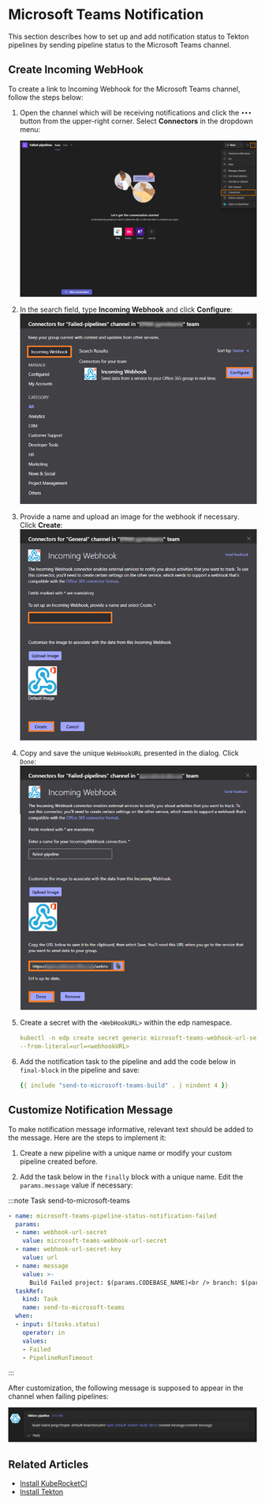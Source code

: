 # Microsoft Teams Notification

This section describes how to set up and add notification status to Tekton pipelines by sending pipeline status to the Microsoft Teams channel.

## Create Incoming WebHook

To create a link to Incoming Webhook for the Microsoft Teams channel, follow the steps below:

1. Open the channel which will be receiving notifications and click the `•••` button from the upper-right corner. Select **Connectors** in the dropdown menu:

    ![Menu](../../assets/operator-guide/ms-notification.png "Microsoft Teams menu")

2. In the search field, type **Incoming Webhook** and click **Configure**:
    ![Connectors](../../assets/operator-guide/ms-notification-con.png "Connectors")

3. Provide a name and upload an image for the webhook if necessary. Click **Create**:
    ![Connectors setup](../../assets/operator-guide/ms-notification-settings.png "Connectors setup")

4. Copy and save the unique `WebHookURL` presented in the dialog. Click `Done`:
    ![WebhookURL](../../assets/operator-guide/ms-notification-settings-done.png "WebHookURL")

5. Create a secret with the `<WebHookURL>` within the edp namespace.

    ```yaml
    kubectl -n edp create secret generic microsoft-teams-webhook-url-secret \
    --from-literal=url=<webhookURL>
    ```

6. Add the notification task to the pipeline and add the code below in `final-block` in the pipeline and save:

    ```yaml
    {{ include "send-to-microsoft-teams-build" . | nindent 4 }}
    ```

## Customize Notification Message

To make notification message informative, relevant text should be added to the message. Here are the steps to implement it:

1. Create a new pipeline with a unique name or modify your custom pipeline created before.

2. Add the task below in the `finally` block with a unique name. Edit the `params.message` value if necessary:

:::note Task send-to-microsoft-teams

  ```yaml
  - name: microsoft-teams-pipeline-status-notification-failed
    params:
    - name: webhook-url-secret
      value: microsoft-teams-webhook-url-secret
    - name: webhook-url-secret-key
      value: url
    - name: message
      value: >-
        Build Failed project: $(params.CODEBASE_NAME)<br /> branch: $(params.git-source-revision)<br /> pipeline: <a href=$(params.pipelineUrl)>$(context.pipelineRun.name)</a><br /> commit message: $(params.COMMIT_MESSAGE)
    taskRef:
      kind: Task
      name: send-to-microsoft-teams
    when:
    - input: $(tasks.status)
      operator: in
      values:
      - Failed
      - PipelineRunTimeout
  ```

:::

After customization, the following message is supposed to appear in the channel when failing pipelines:

  ![Notification example](../../assets/operator-guide/ms-notification-example.png "Notification example")

## Related Articles

* [Install KubeRocketCI](../install-kuberocketci.mdx)
* [Install Tekton](../install-tekton.md)
